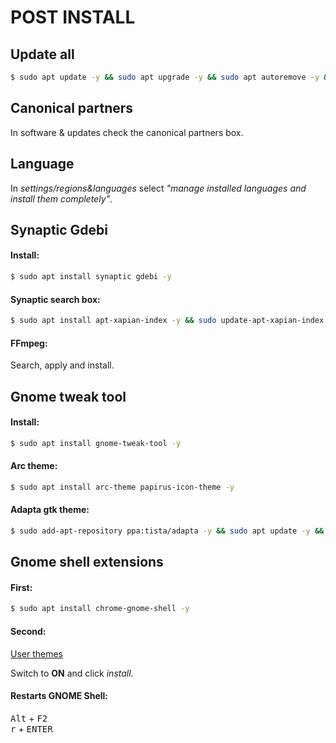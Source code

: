 # POST INSTALL
## Update all

```sh
$ sudo apt update -y && sudo apt upgrade -y && sudo apt autoremove -y && sudo apt install -f -y && sudo apt auto-clean -y
```

## Canonical partners

In software & updates check the canonical partners box.

## Language

In *settings/regions&languages* select *"manage installed languages and install them completely"*.

## Synaptic Gdebi
#### Install:

```sh
$ sudo apt install synaptic gdebi -y
```

#### Synaptic search box:

```sh
$ sudo apt install apt-xapian-index -y && sudo update-apt-xapian-index -vf
```

#### FFmpeg:

Search, apply and install.

## Gnome tweak tool
#### Install:

```sh
$ sudo apt install gnome-tweak-tool -y
```

#### Arc theme:

```sh
$ sudo apt install arc-theme papirus-icon-theme -y
```

#### Adapta gtk theme:

```sh
$ sudo add-apt-repository ppa:tista/adapta -y && sudo apt update -y && sudo apt install adapta-gtk-theme -y
```

## Gnome shell extensions
#### First:

```sh
$ sudo apt install chrome-gnome-shell -y
```

#### Second:

[User themes](https://extensions.gnome.org/extension/19/user-themes/)

Switch to **ON** and click *install*.

#### Restarts GNOME Shell:

<kbd>Alt</kbd> + <kbd>F2</kbd><br>
<kbd>r</kbd> + <kbd>ENTER</kbd>